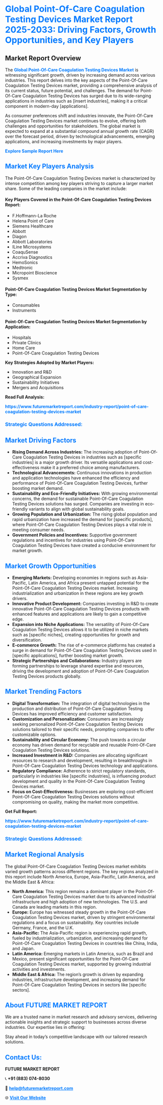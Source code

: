 <h1 style="color: #007BFF;">Global Point-Of-Care Coagulation Testing Devices Market Report 2025-2033: Driving Factors, Growth Opportunities, and Key Players</h1>

<section id="overview">
<h2>Market Report Overview</h2>
<p>The <a href="https://www.futuremarketreport.com/industry-report/point-of-care-coagulation-testing-devices-market" style="color: #007BFF; text-decoration: none;"><strong>Global Point-Of-Care Coagulation Testing Devices Market</strong></a> is witnessing significant growth, driven by increasing demand across various industries. This report delves into the key aspects of the Point-Of-Care Coagulation Testing Devices market, providing a comprehensive analysis of its current status, future potential, and challenges. The demand for Point-Of-Care Coagulation Testing Devices has surged due to its wide-ranging applications in industries such as [insert industries], making it a critical component in modern-day [applications].</p>
<p>As consumer preferences shift and industries innovate, the Point-Of-Care Coagulation Testing Devices market continues to evolve, offering both challenges and opportunities for stakeholders. The global market is expected to expand at a substantial compound annual growth rate (CAGR) over the forecast period, driven by technological advancements, emerging applications, and increasing investments by major players.</p>
</section>

<section id="overview">
<p><a href="https://www.futuremarketreport.com/request-sample/reportId=125358" style="color: #007BFF; text-decoration: none;"><strong>Explore Sample Report Here</strong></a></p>
</section>

<section id="key-players">
<h2 style="color: #007BFF;">Market Key Players Analysis</h2>
<p>The Point-Of-Care Coagulation Testing Devices market is characterized by intense competition among key players striving to capture a larger market share. Some of the leading companies in the market include:</p>
<h4>Key Players Covered in the Point-Of-Care Coagulation Testing Devices Report:</h4>
<ul><li>F.Hoffmann-La Roche</li><li>Helena Point of Care</li><li>Siemens Healthcare</li><li>Abbott</li><li>Diagon</li><li>Abbott Laboratories</li><li>ILine Microsystems</li><li>CoaquSense</li><li>Accriva Diagnostics</li><li>HemoSonics</li><li>Medtronic</li><li>Micropoint Bioscience</li><li>Sysmex</li></ul>
<h4>Point-Of-Care Coagulation Testing Devices Market Segmentation by Type:</h4>
<ul><li>Consumables</li><li>Instruments</li></ul>

<h4>Point-Of-Care Coagulation Testing Devices Market Segmentation by Application:</h4>
<ul><li>Hospitals</li><li>Private Clinics</li><li>Home Care</li><li>Point-Of-Care Coagulation Testing Devices</li></ul>
<p><strong>Key Strategies Adopted by Market Players:</strong></p>
<ul>
<li>Innovation and R&D</li>
<li>Geographical Expansion</li>
<li>Sustainability Initiatives</li>
<li>Mergers and Acquisitions</li>
</ul>
</section>

<section>
<p><strong>Read Full Analysis: </strong></p><a href="https://www.futuremarketreport.com/industry-report/point-of-care-coagulation-testing-devices-market" style="color: #007BFF; text-decoration: none;"><strong>https://www.futuremarketreport.com/industry-report/point-of-care-coagulation-testing-devices-market</strong></a>
<h3 style="color: #007BFF;">Strategic Questions Addressed:</h3>
</section>

<section id="driving-factors">
<h2 style="color: #007BFF;">Market Driving Factors</h2>
<ul>
<li><strong>Rising Demand Across Industries:</strong> The increasing adoption of Point-Of-Care Coagulation Testing Devices in industries such as [specific industries] is a major growth driver. Its versatile applications and cost-effectiveness make it a preferred choice among manufacturers.</li>
<li><strong>Technological Advancements:</strong> Continuous innovations in production and application technologies have enhanced the efficiency and performance of Point-Of-Care Coagulation Testing Devices, further boosting market demand.</li>
<li><strong>Sustainability and Eco-Friendly Initiatives:</strong> With growing environmental concerns, the demand for sustainable Point-Of-Care Coagulation Testing Devices solutions has surged. Companies are investing in eco-friendly variants to align with global sustainability goals.</li>
<li><strong>Growing Population and Urbanization:</strong> The rising global population and rapid urbanization have increased the demand for [specific products], where Point-Of-Care Coagulation Testing Devices plays a vital role in meeting consumer needs.</li>
<li><strong>Government Policies and Incentives:</strong> Supportive government regulations and incentives for industries using Point-Of-Care Coagulation Testing Devices have created a conducive environment for market growth.</li>
</ul>
</section>

<section id="growth-opportunities">
<h2 style="color: #007BFF;">Market Growth Opportunities</h2>
<ul>
<li><strong>Emerging Markets:</strong> Developing economies in regions such as Asia-Pacific, Latin America, and Africa present untapped potential for the Point-Of-Care Coagulation Testing Devices market. Increasing industrialization and urbanization in these regions are key growth drivers.</li>
<li><strong>Innovative Product Development:</strong> Companies investing in R&D to create innovative Point-Of-Care Coagulation Testing Devices products with enhanced features and applications are likely to gain a competitive edge.</li>
<li><strong>Expansion into Niche Applications:</strong> The versatility of Point-Of-Care Coagulation Testing Devices allows it to be utilized in niche markets such as [specific niches], creating opportunities for growth and diversification.</li>
<li><strong>E-commerce Growth:</strong> The rise of e-commerce platforms has created a surge in demand for Point-Of-Care Coagulation Testing Devices used in [specific applications], further boosting market growth.</li>
<li><strong>Strategic Partnerships and Collaborations:</strong> Industry players are forming partnerships to leverage shared expertise and resources, driving the development and adoption of Point-Of-Care Coagulation Testing Devices products globally.</li>
</ul>
</section>

<section id="trending-factors">
<h2 style="color: #007BFF;">Market Trending Factors</h2>
<ul>
<li><strong>Digital Transformation:</strong> The integration of digital technologies in the production and distribution of Point-Of-Care Coagulation Testing Devices has improved efficiency and customer satisfaction.</li>
<li><strong>Customization and Personalization:</strong> Consumers are increasingly seeking personalized Point-Of-Care Coagulation Testing Devices solutions tailored to their specific needs, prompting companies to offer customizable options.</li>
<li><strong>Sustainability and Circular Economy:</strong> The push towards a circular economy has driven demand for recyclable and reusable Point-Of-Care Coagulation Testing Devices solutions.</li>
<li><strong>Increased Investment in R&D:</strong> Companies are allocating significant resources to research and development, resulting in breakthroughs in Point-Of-Care Coagulation Testing Devices technology and applications.</li>
<li><strong>Regulatory Compliance:</strong> Adherence to strict regulatory standards, particularly in industries like [specific industries], is influencing product development and quality in the Point-Of-Care Coagulation Testing Devices market.</li>
<li><strong>Focus on Cost-Effectiveness:</strong> Businesses are exploring cost-efficient Point-Of-Care Coagulation Testing Devices solutions without compromising on quality, making the market more competitive.</li>
</ul>
</section>

<section>
<p><strong>Get Full Report: </strong></p><a href="https://www.futuremarketreport.com/industry-report/point-of-care-coagulation-testing-devices-market" style="color: #007BFF; text-decoration: none;"><strong>https://www.futuremarketreport.com/industry-report/point-of-care-coagulation-testing-devices-market</strong></a>
<h3 style="color: #007BFF;">Strategic Questions Addressed:</h3>
</section>


<section id="regional-analysis">
<h2 style="color: #007BFF;">Market Regional Analysis</h2>
<p>The global Point-Of-Care Coagulation Testing Devices market exhibits varied growth patterns across different regions. The key regions analyzed in this report include North America, Europe, Asia-Pacific, Latin America, and the Middle East & Africa:</p>
<ul>
<li><strong>North America:</strong> This region remains a dominant player in the Point-Of-Care Coagulation Testing Devices market due to its advanced industrial infrastructure and high adoption of new technologies. The U.S. and Canada are leading markets in this region.</li>
<li><strong>Europe:</strong> Europe has witnessed steady growth in the Point-Of-Care Coagulation Testing Devices market, driven by stringent environmental regulations and a focus on sustainability. Key countries include Germany, France, and the U.K.</li>
<li><strong>Asia-Pacific:</strong> The Asia-Pacific region is experiencing rapid growth, fueled by industrialization, urbanization, and increasing demand for Point-Of-Care Coagulation Testing Devices in countries like China, India, and Japan.</li>
<li><strong>Latin America:</strong> Emerging markets in Latin America, such as Brazil and Mexico, present significant opportunities for the Point-Of-Care Coagulation Testing Devices market, supported by growing industrial activities and investments.</li>
<li><strong>Middle East & Africa:</strong> The region’s growth is driven by expanding industries, infrastructure development, and increasing demand for Point-Of-Care Coagulation Testing Devices in sectors like [specific sectors].</li>
</ul>
</section>

<footer>
<h2 style="color: #007BFF;">About FUTURE MARKET REPORT</h2>
<p>We are a trusted name in market research and advisory services, delivering actionable insights and strategic support to businesses across diverse industries. Our expertise lies in offering:</p>

<p>Stay ahead in today’s competitive landscape with our tailored research solutions.</p>

<h2 style="color: #007BFF;">Contact Us:</h2>
<p><strong>FUTURE MARKET REPORT</strong></p>
<p>📞 <strong>+91 (883) 074-8030</strong></p>
<p>📧 <strong><a href="mailto:help@futuremarketreport.com" style="color: #007BFF;">help@futuremarketreport.com</a></strong></p>
<p>🌐 <strong><a href="https://www.futuremarketreport.com/" style="color: #007BFF;">Visit Our Website</a></strong></p>
</footer>